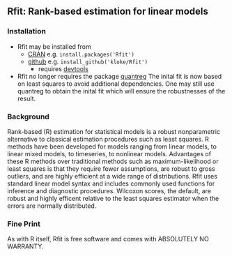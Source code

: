 Rfit: Rank-based estimation for linear models 
---------------------------------------------

### Installation ###
* Rfit may be installed from 
	* [CRAN](https://cran.r-project.org/) e.g. `install.packages('Rfit')`
	* [github](https://github.com/) e.g. `install_github('kloke/Rfit')` 
		* requires [devtools](https://cran.r-project.org/package=devtools)
* Rfit no longer requires the package [quantreg](https://cran.r-project.org/package=quantreg)
  The inital fit is now based on least squares to avoid additional dependencies.  One may still use quantreg to obtain the inital fit which will ensure the robustnesses of the result.

### Background ###
Rank-based (R) estimation for statistical models is a robust nonparametric alternative to classical estimation procedures such as least squares. R methods have been developed for models ranging from linear models, to linear mixed models, to timeseries, to nonlinear models. Advantages of these R methods over traditional methods such as maximum-likelihood or least squares is that they require fewer assumptions, are robust to gross outliers, and are highly efficient at a wide range of distributions. Rfit uses standard linear model syntax and includes commonly used functions for inference and diagnostic procedures.  Wilcoxon scores, the default, are robust and highly efficent relative to the least squares estimator when the errors are normally distributed.

### Fine Print ###
As with R itself, Rfit is free software and comes with ABSOLUTELY NO WARRANTY.

